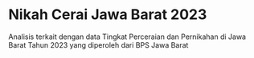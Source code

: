 # Nikah Cerai Jawa Barat 2023

Analisis terkait dengan data Tingkat Perceraian dan Pernikahan di Jawa Barat Tahun 2023 yang diperoleh dari BPS Jawa Barat
